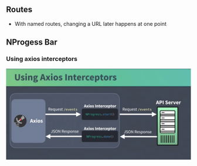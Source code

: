 

## Routes
- With named routes, changing a URL later happens at one point

## NProgess Bar
### Using axios interceptors

![](assets/axios.png)